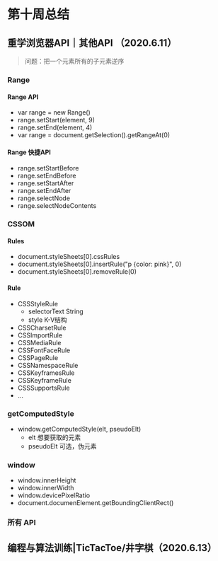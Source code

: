 # 第十周总结
## 重学浏览器API｜其他API （2020.6.11）

> 问题：把一个元素所有的子元素逆序
### Range
#### Range API
- var range = new Range()
- range.setStart(element, 9)
- range.setEnd(element, 4)
- var range = document.getSelection().getRangeAt(0)

#### Range 快捷API
- range.setStartBefore
- range.setEndBefore
- range.setStartAfter
- range.setEndAfter
- range.selectNode
- range.selectNodeContents

### CSSOM

#### Rules
- document.styleSheets[0].cssRules
- document.styleSheets[0].insertRule("p {color: pink}", 0)
- document.styleSheets[0].removeRule(0)

#### Rule
- CSSStyleRule
  - selectorText String
  - style K-V结构
- CSSCharsetRule
- CSSImportRule
- CSSMediaRule
- CSSFontFaceRule
- CSSPageRule
- CSSNamespaceRule
- CSSKeyframesRule
- CSSKeyframeRule
- CSSSupportsRule
- ...

### getComputedStyle
- window.getComputedStyle(elt, pseudoElt)
  - elt 想要获取的元素
  - pseudoElt 可选，伪元素

### window
- window.innerHeight
- window.innerWidth
- window.devicePixelRatio
- document.documenElement.getBoundingClientRect()

### 所有 API

## 编程与算法训练|TicTacToe/井字棋（2020.6.13）


